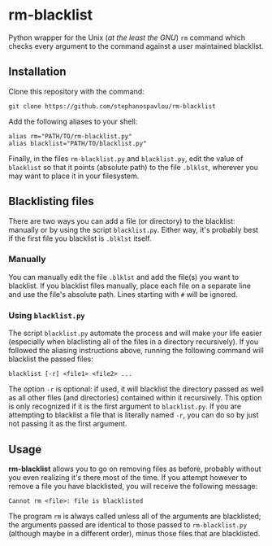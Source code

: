 # rm-blacklist
Python wrapper for the Unix (*at the least the GNU*)
``rm`` command which checks every argument
to the command against a user maintained blacklist.

## Installation
Clone this repository with the command:

```
git clone https://github.com/stephanospavlou/rm-blacklist
```

Add the following aliases to your shell:

```
alias rm="PATH/TO/rm-blacklist.py"
alias blacklist="PATH/TO/blacklist.py"
```

Finally, in the files ``rm-blacklist.py`` and
``blacklist.py``, edit the value of ``blacklist`` so that
it points (absolute path) to the file ``.blklst``, wherever
you may want to place it in your filesystem.

## Blacklisting files 
There are two ways you can add a file (or directory) to
the blacklist: manually or by using the script ``blacklist.py``.
Either way, it's probably best if the first file you blacklist
is ``.blklst`` itself.

### Manually
You can manually edit the file ``.blklst`` and
add the file(s) you want to blacklist. If you blacklist
files manually, place each file on a separate line and
use the file's absolute path. Lines starting with ``#``
will be ignored.

### Using ``blacklist.py``
The script ``blacklist.py`` automate the process and 
will make your life easier (especially when blaclisting
all of the files in a directory recursively). If you followed 
the aliasing instructions above, running
the following command will blacklist the passed files:

```
blacklist [-r] <file1> <file2> ...
```

The option ``-r`` is optional: if used, it will blacklist the 
directory passed as well as all other files (and directories)
contained within it recursively. This option is only recognized
if it is the first argument to ``blacklist.py``. If you are
attempting to blacklist a file that is literally named ``-r``,
you can do so by just not passing it as the first argument.

## Usage
**rm-blacklist** allows you to go on removing files as
before, probably without you even realizing it's there most
of the time. If you attempt however to remove a file you have
blacklisted, you will receive the following message:

```
Cannot rm <file>: file is blacklisted
```

The program ``rm`` is always called unless all of the arguments
are blacklisted; the arguments passed are identical to those
passed to ``rm-blacklist.py`` (although maybe in a different
order), minus those files that are blacklisted.
